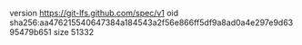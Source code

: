 version https://git-lfs.github.com/spec/v1
oid sha256:aa476215540647384a184543a2f56e866ff5df9a8ad0a4e297e9d6395479b651
size 51332
